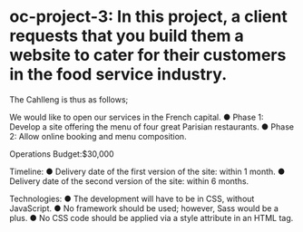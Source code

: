 # oc-project-3: In this project, a client requests that you build them a website to cater for their customers in the food service industry.
The Cahlleng is thus as follows;

We would like to open our services in the French capital.
● Phase 1: Develop a site offering the menu of four great Parisian restaurants.
● Phase 2: Allow online booking and menu composition.

Operations Budget:$30,000

Timeline:
● Delivery date of the first version of the site: within 1 month.
● Delivery date of the second version of the site: within 6 months.

Technologies:
● The development will have to be in CSS, without JavaScript.
● No framework should be used; however, Sass would be a plus.
● No CSS code should be applied via a style attribute in an HTML tag.
